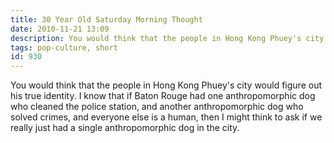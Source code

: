 ```yaml
---
title: 30 Year Old Saturday Morning Thought
date: 2010-11-21 13:09
description: You would think that the people in Hong Kong Phuey's city would figure out his true identity. 
tags: pop-culture, short
id: 930
---
```

You would think that the people in Hong Kong Phuey's city would figure out his true identity.  I know that if Baton Rouge had one anthropomorphic dog who cleaned the police station, and another anthropomorphic dog who solved crimes, and everyone else is a human, then I might think to ask if we really just had a single anthropomorphic dog in the city.